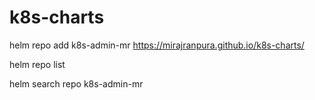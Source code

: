 # k8s-charts

helm repo add k8s-admin-mr https://mirajranpura.github.io/k8s-charts/

helm repo list 

helm search repo k8s-admin-mr

